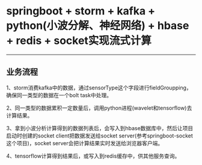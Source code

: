 # springboot + storm + kafka + python(小波分解、神经网络) + hbase + redis + socket实现流式计算
------

## 业务流程

1、storm消费kafka中的数据，通过sensorType这个字段进行fieldGroupping，确保同一类型的数据在一个bolt task中处理。

2、同一类型的数据累积一定数量后，调用python进程(wavelet和tensorflow)去计算结果。

3、拿到小波分析计算得到的数据列表后，会写入到hbase数据库中，然后让项目启动时创建的socket client把数据发送给socket server(参考springboot-socket这个项目)，socket server会把计算结果实时发送给浏览器客户端。

4、tensorflow计算得到结果后，或写入到redis缓存中，供其他服务查询。